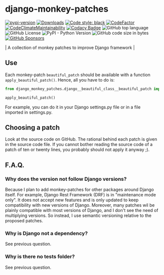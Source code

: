 # django-monkey-patches

[![pypi-version]][pypi]
[![Downloads](https://img.shields.io/pypi/dm/django-monkey-patches)](https://pypistats.org/packages/django-monkey-patches)
[![Code style: black](https://img.shields.io/badge/code%20style-black-000000.svg)](https://github.com/psf/black)
[![CodeFactor](https://www.codefactor.io/repository/github/llyaudet/django-monkey-patches/badge)](https://www.codefactor.io/repository/github/llyaudet/django-monkey-patches)
[![CodeClimateMaintainability](https://api.codeclimate.com/v1/badges/c928d2b8b724abcb2913/maintainability)](https://codeclimate.com/github/LLyaudet/django-monkey-patches/maintainability)
[![Codacy Badge](https://app.codacy.com/project/badge/Grade/de6280433b32447684458fb655c3a4b3)](https://app.codacy.com/gh/LLyaudet/django-monkey-patches/dashboard?utm_source=gh&utm_medium=referral&utm_content=&utm_campaign=Badge_grade)
![GitHub top language](https://img.shields.io/github/languages/top/llyaudet/django-monkey-patches)
![GitHub License](https://img.shields.io/github/license/llyaudet/django-monkey-patches)
![PyPI - Python Version](https://img.shields.io/pypi/pyversions/django-monkey-patches)
![GitHub code size in bytes](https://img.shields.io/github/languages/code-size/llyaudet/django-monkey-patches)
[![GitHub Sponsors](https://img.shields.io/github/sponsors/LLyaudet)](https://github.com/sponsors/LLyaudet)

|     A collection of monkey patches to improve Django framework     |


## Use

Each monkey-patch `beautiful_patch` should be available with a function `apply_beautiful_patch()`.
Hence, all you have to do is:

```python
from django_monkey_patches.django__beautiful_class__beautiful_patch import apply_beautiful_patch

apply_beautiful_patch()
```

For example, you can do it in your Django settings.py file or in a file imported in settings.py.


## Choosing a patch

Look at the source code on GitHub.
The rational behind each patch is given in the source code file.
If you cannot bother reading the source code of a patch of ten or twenty lines,
you probably should not apply it anyway ;).


## F.A.Q.

### Why does the version not follow Django versions?

Because I plan to add monkey-patches for other packages around Django itself.
For example, Django Rest Framework (DRF) is in "maintenance mode only".
It does not accept new features and is only updated to keep compatibility with new versions of Django.
Moreover, many patches wil be plainly compatible with most versions of Django,
and I don't see the need of multiplying versions.
So instead, I use semantic versioning relative to the proposed patches.

### Why is Django not a dependency?

See previous question.

### Why is there no tests folder?

See previous question.

[pypi-version]: https://img.shields.io/pypi/v/django-monkey-patches.svg
[pypi]: https://pypi.org/project/django-monkey-patches/
